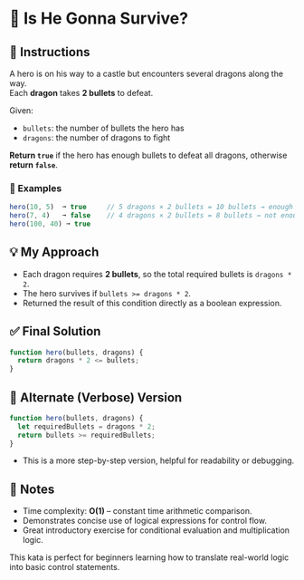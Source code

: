 # 🏰 Is He Gonna Survive?

## 🧾 Instructions

A hero is on his way to a castle but encounters several dragons along the way.  
Each **dragon** takes **2 bullets** to defeat.

Given:
- `bullets`: the number of bullets the hero has
- `dragons`: the number of dragons to fight

**Return `true`** if the hero has enough bullets to defeat all dragons, otherwise **return `false`**.

### 🧪 Examples

```js
hero(10, 5)  ➞ true     // 5 dragons × 2 bullets = 10 bullets → enough
hero(7, 4)   ➞ false    // 4 dragons × 2 bullets = 8 bullets → not enough
hero(100, 40) ➞ true
````

## 💡 My Approach

* Each dragon requires **2 bullets**, so the total required bullets is `dragons * 2`.
* The hero survives if `bullets >= dragons * 2`.
* Returned the result of this condition directly as a boolean expression.

## ✅ Final Solution

```js
function hero(bullets, dragons) {
  return dragons * 2 <= bullets;
}
```

## 🔁 Alternate (Verbose) Version

```js
function hero(bullets, dragons) {
  let requiredBullets = dragons * 2;
  return bullets >= requiredBullets;
}
```

* This is a more step-by-step version, helpful for readability or debugging.

## 📌 Notes

* Time complexity: **O(1)** – constant time arithmetic comparison.
* Demonstrates concise use of logical expressions for control flow.
* Great introductory exercise for conditional evaluation and multiplication logic.

This kata is perfect for beginners learning how to translate real-world logic into basic control statements.
